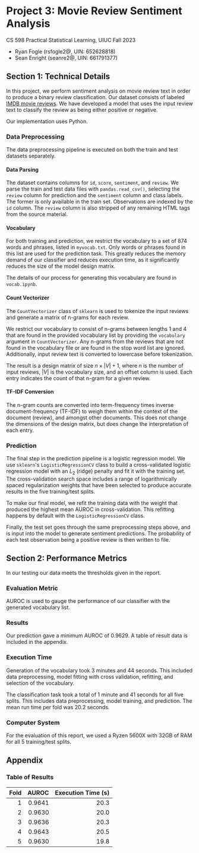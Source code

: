 # Project 3: Movie Review Sentiment Analysis

CS 598 Practical Statistical Learning, UIUC Fall 2023

* Ryan Fogle (rsfogle2@, UIN: 652628818)
* Sean Enright (seanre2@, UIN: 661791377)

## Section 1: Technical Details

In this project, we perform sentiment analysis on movie review text in order to produce a binary review classification. Our dataset consists of labeled [IMDB movie reviews](https://www.kaggle.com/c/word2vec-nlp-tutorial/data). We have developed a model that uses the input review text to classify the review as being either positive or negative.

Our implementation uses Python.

### Data Preprocessing

The data preprocessing pipeline is executed on both the train and test datasets separately.

#### Data Parsing

The dataset contains columns for `id`, `score`, `sentiment`, and `review`. We parse the train and test data files with `pandas.read_csv()`, selecting the `review` column for prediction and the `sentiment` column and class labels. The former is only available in the train set. Observations are indexed by the `id` column. The `review` column is also stripped of any remaining HTML tags from the source material.

#### Vocabulary

For both training and prediction, we restrict the vocabulary to a set of 874 words and phrases, listed in `myvocab.txt`. Only words or phrases found in this list are used for the prediction task. This greatly reduces the memory demand of our classifier and reduces execution time, as it significantly reduces the size of the model design matrix.

The details of our process for generating this vocabulary are found in `vocab.ipynb`.

#### Count Vectorizer

The `CountVectorizer` class of `sklearn` is used to tokenize the input reviews and generate a matrix of n-grams for each review.

We restrict our vocabulary to consist of n-grams between lengths 1 and 4 that are found in the provided vocabulary list by providing the `vocabulary` argument in `CountVectorizer`. Any n-grams from the reviews that are not found in the vocabulary file or are found in the stop word list are ignored. Additionally, input review text is converted to lowercase before tokenization.

The result is a design matrix of size $n \times |V| + 1$, where $n$ is the number of input reviews, $|V|$ is the vocabulary size, and an offset column is used. Each entry indicates the count of that n-gram for a given review.

#### TF-IDF Conversion

The n-gram counts are converted into term-frequency times inverse document-frequency (TF-IDF) to weigh them within the context of the document (review), and amongst other documents. This does not change the dimensions of the design matrix, but does change the interpretation of each entry.

### Prediction

The final step in the prediction pipeline is a logistic regression model. We use `sklearn`'s `LogisticRegressionCV` class to build a cross-validated logistic regression model with an $L_2$ (ridge) penalty and fit it with the training set. The cross-validation search space includes a range of logarithmically spaced regularization weights that have been selected to produce accurate results in the five training/test splits.

To make our final model, we refit the training data with the weight that produced the highest mean AUROC in cross-validation. This refitting happens by default with the `LogisticRegressionCV` class.

Finally, the test set goes through the same preprocessing steps above, and is input into the model to generate sentiment predictions. The probability of each test observation being a positive review is then written to file.

## Section 2: Performance Metrics

In our testing our data meets the thresholds given in the report.

### Evaluation Metric

AUROC is used to gauge the performance of our classifier with the generated vocabulary list.

### Results

Our prediction gave a minimum AUROC of 0.9629. A table of result data is included in the appendix.

### Execution Time

Generation of the vocabulary took 3 minutes and 44 seconds. This included data preprocessing, model fitting with cross validation, refitting, and selection of the vocabulary.

The classification task took a total of 1 minute and 41 seconds for all five splits. This includes data preprocessing, model training, and prediction. The mean run time per fold was 20.2 seconds.

### Computer System

For the evaluation of this report, we used a Ryzen 5600X with 32GB of RAM for all 5 training/test splits.

## Appendix

### Table of Results

|   Fold |   AUROC |   Execution Time (s) |
|-------:|--------:|---------------------:|
|      1 |  0.9641 |                 20.3 |
|      2 |  0.9630 |                 20.0 |
|      3 |  0.9636 |                 20.3 |
|      4 |  0.9643 |                 20.5 |
|      5 |  0.9630 |                 19.8 |
